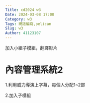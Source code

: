 ```yaml
---
Title: cd2024 w3
Date: 2024-03-08 17:00
Category: w3
Tags: 網誌編寫,pelican 
Slug: w3
Author: 41123107
---
```


加入小組子模組，翻譯影片

<!-- PELICAN_END_SUMMARY -->

# 內容管理系統2

1.利用威力導演上字幕，每個人分配1~2部

2.加入子模組
